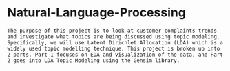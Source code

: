 # Natural-Language-Processing 
    The purpose of this project is to look at customer complaints trends and investigate what topics are being discussed using topic modeling. Specifically, we will use Latent Dirichlet Allocation (LDA) which is a widely used topic modelling technique. This project is broken up into 2 parts. Part 1 focuses on EDA and visualization of the data, and Part 2 goes into LDA Topic Modeling using the Gensim library.
